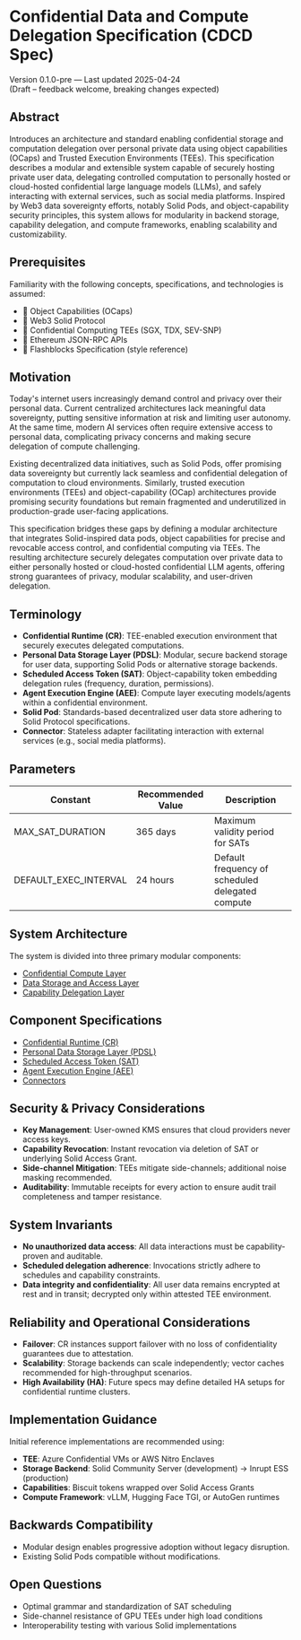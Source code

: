 # Confidential Data and Compute Delegation Specification (CDCD Spec)

Version 0.1.0-pre — Last updated 2025-04-24  
(Draft – feedback welcome, breaking changes expected)

## Abstract

Introduces an architecture and standard enabling confidential storage and computation delegation over personal private data using object capabilities (OCaps) and Trusted Execution Environments (TEEs). This specification describes a modular and extensible system capable of securely hosting private user data, delegating controlled computation to personally hosted or cloud-hosted confidential large language models (LLMs), and safely interacting with external services, such as social media platforms. Inspired by Web3 data sovereignty efforts, notably Solid Pods, and object-capability security principles, this system allows for modularity in backend storage, capability delegation, and compute frameworks, enabling scalability and customizability.

## Prerequisites

Familiarity with the following concepts, specifications, and technologies is assumed:
- 🔗 Object Capabilities (OCaps)
- 🔗 Web3 Solid Protocol
- 🔗 Confidential Computing TEEs (SGX, TDX, SEV-SNP)
- 🔗 Ethereum JSON-RPC APIs
- 🔗 Flashblocks Specification (style reference)

## Motivation

Today's internet users increasingly demand control and privacy over their personal data. Current centralized architectures lack meaningful data sovereignty, putting sensitive information at risk and limiting user autonomy. At the same time, modern AI services often require extensive access to personal data, complicating privacy concerns and making secure delegation of compute challenging.

Existing decentralized data initiatives, such as Solid Pods, offer promising data sovereignty but currently lack seamless and confidential delegation of computation to cloud environments. Similarly, trusted execution environments (TEEs) and object-capability (OCap) architectures provide promising security foundations but remain fragmented and underutilized in production-grade user-facing applications.

This specification bridges these gaps by defining a modular architecture that integrates Solid-inspired data pods, object capabilities for precise and revocable access control, and confidential computing via TEEs. The resulting architecture securely delegates computation over private data to either personally hosted or cloud-hosted confidential LLM agents, offering strong guarantees of privacy, modular scalability, and user-driven delegation.

## Terminology

- **Confidential Runtime (CR)**: TEE-enabled execution environment that securely executes delegated computations.
- **Personal Data Storage Layer (PDSL)**: Modular, secure backend storage for user data, supporting Solid Pods or alternative storage backends.
- **Scheduled Access Token (SAT)**: Object-capability token embedding delegation rules (frequency, duration, permissions).
- **Agent Execution Engine (AEE)**: Compute layer executing models/agents within a confidential environment.
- **Solid Pod**: Standards-based decentralized user data store adhering to Solid Protocol specifications.
- **Connector**: Stateless adapter facilitating interaction with external services (e.g., social media platforms).

## Parameters

| Constant | Recommended Value | Description |
|----------|-------------------|-------------|
| MAX_SAT_DURATION | 365 days | Maximum validity period for SATs |
| DEFAULT_EXEC_INTERVAL | 24 hours | Default frequency of scheduled delegated compute |

## System Architecture

The system is divided into three primary modular components:
- [Confidential Compute Layer](specs/confidential_compute_layer.md)
- [Data Storage and Access Layer](specs/data_storage_layer.md)
- [Capability Delegation Layer](specs/capability_delegation_layer.md)

## Component Specifications

- [Confidential Runtime (CR)](specs/confidential_runtime.md)
- [Personal Data Storage Layer (PDSL)](specs/personal_data_storage.md)
- [Scheduled Access Token (SAT)](specs/scheduled_access_token.md)
- [Agent Execution Engine (AEE)](specs/agent_execution_engine.md)
- [Connectors](specs/connectors.md)

## Security & Privacy Considerations

- **Key Management**: User-owned KMS ensures that cloud providers never access keys.
- **Capability Revocation**: Instant revocation via deletion of SAT or underlying Solid Access Grant.
- **Side-channel Mitigation**: TEEs mitigate side-channels; additional noise masking recommended.
- **Auditability**: Immutable receipts for every action to ensure audit trail completeness and tamper resistance.

## System Invariants

- **No unauthorized data access**: All data interactions must be capability-proven and auditable.
- **Scheduled delegation adherence**: Invocations strictly adhere to schedules and capability constraints.
- **Data integrity and confidentiality**: All user data remains encrypted at rest and in transit; decrypted only within attested TEE environment.

## Reliability and Operational Considerations

- **Failover**: CR instances support failover with no loss of confidentiality guarantees due to attestation.
- **Scalability**: Storage backends can scale independently; vector caches recommended for high-throughput scenarios.
- **High Availability (HA)**: Future specs may define detailed HA setups for confidential runtime clusters.

## Implementation Guidance

Initial reference implementations are recommended using:
- **TEE**: Azure Confidential VMs or AWS Nitro Enclaves
- **Storage Backend**: Solid Community Server (development) → Inrupt ESS (production)
- **Capabilities**: Biscuit tokens wrapped over Solid Access Grants
- **Compute Framework**: vLLM, Hugging Face TGI, or AutoGen runtimes

## Backwards Compatibility

- Modular design enables progressive adoption without legacy disruption.
- Existing Solid Pods compatible without modifications.

## Open Questions

- Optimal grammar and standardization of SAT scheduling
- Side-channel resistance of GPU TEEs under high load conditions
- Interoperability testing with various Solid implementations
